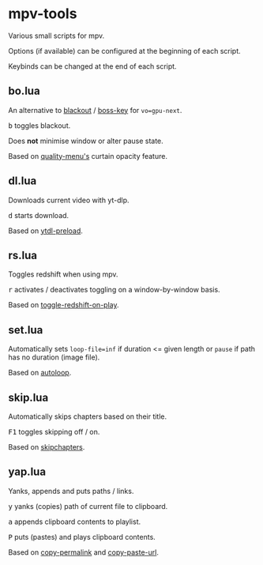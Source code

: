# mpv-tools

Various small scripts for mpv. 

Options (if available) can be configured at the beginning of each script. 

Keybinds can be changed at the end of each script.

## bo.lua

An alternative to [blackout](https://github.com/sibwaf/mpv-scripts/blob/master/blackout.lua) / [boss-key](https://github.com/detuur/mpv-scripts/blob/master/boss-key.lua) for `vo=gpu-next`.

<kbd>b</kbd> toggles blackout.

Does **not** minimise window or alter pause state.

Based on [quality-menu's](https://github.com/christoph-heinrich/mpv-quality-menu) curtain opacity feature.

## dl.lua

Downloads current video with yt-dlp.

<kbd>d</kbd> starts download.

Based on [ytdl-preload](https://gist.github.com/bitingsock/17d90e3deeb35b5f75e55adb19098f58).

## rs.lua

Toggles redshift when using mpv.

<kbd>r</kbd> activates / deactivates toggling on a window-by-window basis.

Based on [toggle-redshift-on-play](https://gist.github.com/CreamyCookie/d036b66af4e17ea527d08e303eb96145). 

## set.lua

Automatically sets `loop-file=inf` if duration <= given length or `pause` if path has no duration (image file).

Based on [autoloop](https://github.com/zc62/mpv-scripts/blob/master/autoloop.lua).

## skip.lua

Automatically skips chapters based on their title.

<kbd>F1</kbd> toggles skipping off / on.

Based on [skipchapters](https://github.com/haasn/gentoo-conf/blob/xor/home/nand/.mpv/scripts/avail/skipchapters.lua).

## yap.lua

Yanks, appends and puts paths / links.

<kbd>y</kbd> yanks (copies) path of current file to clipboard.

<kbd>a</kbd> appends clipboard contents to playlist.

<kbd>P</kbd> puts (pastes) and plays clipboard contents.

Based on [copy-permalink](https://gist.github.com/olejorgenb/a5194d9bc183dbe0bfb02aac18fe37f9) and [copy-paste-url](https://github.com/yassin-l/copy-paste-url/blob/master/copy-paste-url.lua).
